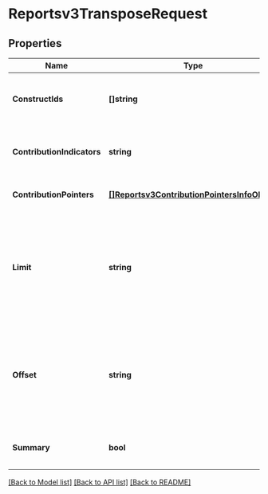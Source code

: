 # Reportsv3TransposeRequest

## Properties
Name | Type | Description | Notes
------------ | ------------- | ------------- | -------------
**ConstructIds** | **[]string** | The list of construct IDs to get the SQLs for. | [optional] [default to null]
**ContributionIndicators** | **string** | The contribution indicators represented as a string. | [optional] [default to null]
**ContributionPointers** | [**[]Reportsv3ContributionPointersInfoObject**](reportsv3ContributionPointersInfoObject.md) | The list of contribution pointers. | [optional] [default to null]
**Limit** | **string** | The max amount of rows to return for pagination. Required if report query uses offset and limit parameters. | [optional] [default to null]
**Offset** | **string** | The amount to offset the rows by for pagination. Required if report query uses offset and limit parameters. | [optional] [default to null]
**Summary** | **bool** | Whether or not to run Summary query. | [optional] [default to null]

[[Back to Model list]](../README.md#documentation-for-models) [[Back to API list]](../README.md#documentation-for-api-endpoints) [[Back to README]](../README.md)


